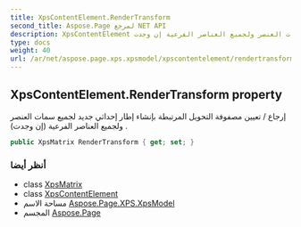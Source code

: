 ```yaml
---
title: XpsContentElement.RenderTransform
second_title: Aspose.Page لمرجع NET API
description: XpsContentElement ملكية. إرجاع / تعيين مصفوفة التحويل المرتبطة بإنشاء إطار إحداثي جديد لجميع سمات العنصر ولجميع العناصر الفرعية إن وجدت .
type: docs
weight: 40
url: /ar/net/aspose.page.xps.xpsmodel/xpscontentelement/rendertransform/
---
```

## XpsContentElement.RenderTransform property

إرجاع / تعيين مصفوفة التحويل المرتبطة بإنشاء إطار إحداثي جديد لجميع سمات العنصر ولجميع العناصر الفرعية (إن وجدت) .

```csharp
public XpsMatrix RenderTransform { get; set; }
```

### أنظر أيضا

* class [XpsMatrix](../../xpsmatrix/)
* class [XpsContentElement](../)
* مساحة الاسم [Aspose.Page.XPS.XpsModel](../../xpscontentelement/)
* المجسم [Aspose.Page](../../../)


